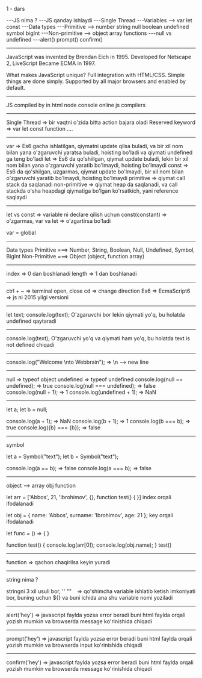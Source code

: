 1 - dars

---JS nima ?
---JS qanday ishlaydi 
---Single Thread
---Variables --> var let const
---Data types
---Primitive --> number string null boolean undefined symbol bigInt
---Non-primitive --> object array functions
---null vs undefined
---alert() prompt() confirm()

-------------------------------------

JavaScript was invented by Brendan Eich in 1995.
Developed for Netscape 2, LiveScript
Became ECMA in 1997.

What makes JavaScript unique?
   Full integration with HTML/CSS.
   Simple things are done simply.
   Supported by all major browsers and enabled by default.

-------------------------------------

JS compiled by 
   in html
   node console
   online js compilers

--------------------------------------

Single Thread => bir vaqtni o'zida bitta action bajara oladi
Reserved keyword => var let const function ....

-------------------------------------

var => Es6 gacha ishlatilgan, qiymatni update qilsa buladi, va bir xil nom bilan yana o'zgaruvchi
       yaratsa buladi, hoisting bo'ladi va qiymati undefined ga teng bo'ladi
let => Es6 da qo'shiilgan, qiymat update buladi, lekin bir xil nom bilan yana o'zgaruvchi yaratib 
       bo'lmaydi, hoisting bo'lmaydi
const => Es6 da qo'shilgan, uzgarmas, qiymat update bo'lmaydi, bir xil nom bilan o'zgaruvchi yaratib 
         bo'lmaydi, hoisting bo'lmaydi
primitive => qiymat call stack da saqlanadi
non-primitive => qiymat heap da saqlanadi, va call stackda o'sha heapdagi qiymatiga bo'lgan ko'rsatkich,
                 yani reference saqlaydi

-------------------------------------

let vs const => variable ni declare qilish uchun const(constant) => o'zgarmas, var va let => o'zgartirsa bo'ladi

var = global

-------------------------------------

Data types
   Primitive ===> Number, String, Boolean,  Null, Undefined, Symbol, BigInt
   Non-Primitive ===> Object (object, function array)

-------------------------------------

index => 0 dan boshlanadi
length => 1 dan boshlanadi

-------------------------------------

ctrl + ~ => terminal open, close
cd => change direction
Es6 => EcmaScript6 => js ni 2015 yilgi versioni

-------------------------------------

let text;
console.log(text);
O'zgaruvchi bor lekin qiymati yo'q, bu holatda  undefined qaytaradi

-------------------------------------

console.log(text);
O'zgaruvchi yo'q va qiymati ham yo'q, bu holatda text is not defined chiqadi

-------------------------------------

console.log("Welcome \nto Webbrain");  => \n -->  new line

-------------------------------------

null => typeof  object 
undefined => typeof undefined
console.log(null == undefined); => true
console.log(null === undefined); => false
console.log(null + 1); => 1
console.log(undefined + 1); => NaN

-------------------------------------

let a;
let b = null;

console.log(a + 1); => NaN
console.log(b + 1); => 1
console.log(b === b); => true
console.log({b} === {b}); => false

-------------------------------------

symbol

let a = Symbol("text");
let b = Symbol("text");

console.log(a == b); => false
console.log(a === b); => false

-------------------------------------

object --> array obj function

let arr = ['Abbos', 21, 'Ibrohimov', {}, function test() { }] index orqali ifodalanadi

let obj = { name: 'Abbos', surname: 'Ibrohimov', age: 21 };  key orqali ifodalanadi

let func = () => { }

function test() {
    console.log(arr[0]);
    console.log(obj.name);
}
test()

-------------------------------------

function => qachon chaqirilsa keyin yuradi

-------------------------------------

string nima ? 

stringni 3 xil usuli bor, '' "" ``
`` => qo'shimcha variable ishlatib ketish imkoniyati bor, buning uchun ${} va buni ichida ana shu 
      variable nomi yoziladi

-------------------------------------

alert('hey') => javascript faylda yozsa error beradi buni html faylda <script>alert('hey')</script> 
                orqali yozish mumkin va browserda message ko'rinishida chiqadi

-------------------------------------

prompt('hey') => javascript faylda yozsa error beradi buni html faylda <script>prompt('hey')</script>
                 orqali yozish mumkin va browserda input ko'rinishida chiqadi

-------------------------------------

confirm('hey') => javascript faylda yozsa error beradi buni html faylda <script>confirm('hey')</script>
                  orqali yozish mumkin va browserda message ko'rinishida chiqadi

